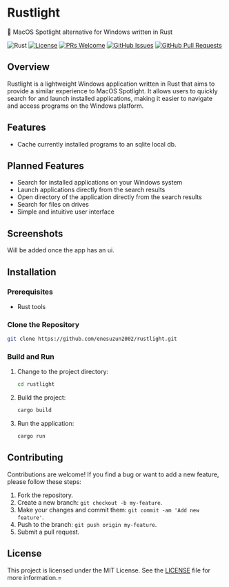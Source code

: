 # Rustlight

🧪 MacOS Spotlight alternative for Windows written in Rust

![Rust](https://img.shields.io/badge/language-Rust-orange.svg)
[![License](https://img.shields.io/badge/license-MIT-blue.svg)](LICENSE)
[![PRs Welcome](https://img.shields.io/badge/PRs-welcome-brightgreen.svg)](CONTRIBUTING.md)
[![GitHub Issues](https://img.shields.io/github/issues/enesuzun2002/rustlight.svg)](https://github.com/enesuzun2002/rustlight/issues)
[![GitHub Pull Requests](https://img.shields.io/github/issues-pr/enesuzun2002/rustlight.svg)](https://github.com/enesuzun2002/rustlight/pulls)

## Overview

Rustlight is a lightweight Windows application written in Rust that aims to provide a similar experience to MacOS Spotlight. It allows users to quickly search for and launch installed applications, making it easier to navigate and access programs on the Windows platform.

## Features

- Cache currently installed programs to an sqlite local db.

## Planned Features

- Search for installed applications on your Windows system
- Launch applications directly from the search results
- Open directory of the application directly from the search results
- Search for files on drives
- Simple and intuitive user interface


## Screenshots

Will be added once the app has an ui.

## Installation

### Prerequisites

- Rust tools

### Clone the Repository

```bash
git clone https://github.com/enesuzun2002/rustlight.git
```

### Build and Run

1. Change to the project directory:

   ```bash
   cd rustlight
   ```

2. Build the project:

   ```bash
   cargo build
   ```

3. Run the application:

   ```bash
   cargo run
   ```

## Contributing

Contributions are welcome! If you find a bug or want to add a new feature, please follow these steps:

1. Fork the repository.
2. Create a new branch: `git checkout -b my-feature`.
3. Make your changes and commit them: `git commit -am 'Add new feature'`.
4. Push to the branch: `git push origin my-feature`.
5. Submit a pull request.

## License

This project is licensed under the MIT License. See the [LICENSE](LICENSE) file for more information.=

